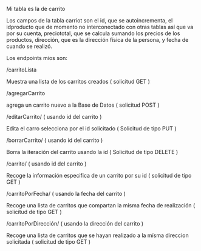 Mi tabla es la de carrito

Los campos de la tabla carriot son el id, que se autoincrementa,
el idproducto que de momento no interconectado con otras tablas
así que va por su cuenta, preciototal, que se calcula sumando los precios de
los productos, dirección, que es la dirección física de la persona,
y fecha de cuando se realizó.

Los endpoints mios son:

/carritoLista

Muestra una lista de los carritos creados ( solicitud GET )

/agregarCarrito

agrega un carrito nuevo a la Base de Datos ( solicitud POST )

/editarCarrito/ ( usando id del carrito )

Edita el carro selecciona por el id solicitado ( Solicitud de tipo PUT )

/borrarCarrito/ ( usando id del carrito )

Borra la iteración del carrito usando la id ( Solicitud de tipo DELETE )

/carrito/ ( usando id del carrito )

Recoge la información especifica de un carrito por su id ( solicitud de tipo GET )

/carritoPorFecha/ ( usando la fecha del carrito )

Recoge una lista de carritos que compartan la misma fecha de realización ( solicitud de tipo GET )

/carritoPorDirección/ ( usando la dirección del carrito )

Recoge una lista de carritos que se hayan realizado a la mísma direccion solicitada ( solicitud de tipo GET )
